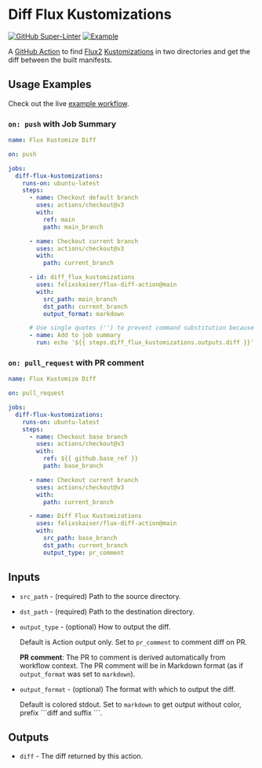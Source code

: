 # Diff Flux Kustomizations

[![GitHub Super-Linter](https://github.com/felixskaiser/flux-diff-action/workflows/GitHub%20Super-Linter/badge.svg)](https://github.com/marketplace/actions/super-linter)
[![Example](https://github.com/felixskaiser/flux-diff-action/workflows/Example/badge.svg)](https://github.com/felixskaiser/flux-diff-action/actions/workflows/example.yaml)

A [GitHub Action](https://docs.github.com/en/actions) to find [Flux2](https://fluxcd.io/docs/) [Kustomizations](https://fluxcd.io/docs/components/kustomize/kustomization/) in two directories and get the diff between the built manifests.

## Usage Examples

Check out the live [example workflow](https://github.com/felixskaiser/flux-diff-action/actions/workflows/example.yaml).

### `on: push` with Job Summary

```yaml
name: Flux Kustomize Diff

on: push

jobs:
  diff-flux-kustomizations:
    runs-on: ubuntu-latest
    steps:
      - name: Checkout default branch
        uses: actions/checkout@v3
        with:
          ref: main
          path: main_branch

      - name: Checkout current branch
        uses: actions/checkout@v3
        with:
          path: current_branch

      - id: diff_flux_kustomizations
        uses: felixskaiser/flux-diff-action@main
        with:
          src_path: main_branch
          dst_path: current_branch
          output_format: markdown

      # Use single quotes ('') to prevent command substitution because of backticks (```)
      - name: Add to job summary
        run: echo '${{ steps.diff_flux_kustomizations.outputs.diff }}' >> "$GITHUB_STEP_SUMMARY"
```

### `on: pull_request` with PR comment

```yaml
name: Flux Kustomize Diff

on: pull_request

jobs:
  diff-flux-kustomizations:
    runs-on: ubuntu-latest
    steps:
      - name: Checkout base branch
        uses: actions/checkout@v3
        with:
          ref: ${{ github.base_ref }}
          path: base_branch

      - name: Checkout current branch
        uses: actions/checkout@v3
        with:
          path: current_branch

      - name: Diff Flux Kustomizations
        uses: felixskaiser/flux-diff-action@main
        with:
          src_path: base_branch
          dst_path: current_branch
          output_type: pr_comment
```

## Inputs

- `src_path` - (required) Path to the source directory.

- `dst_path` - (required) Path to the destination directory.

- `output_type` - (optional) How to output the diff.

  Default is Action output only. Set to `pr_comment` to comment diff on PR.

  **PR comment**: The PR to comment is derived automatically from workflow context. The PR comment will be in Markdown format (as if `output_format` was set to `markdown`).

- `output_format` - (optional) The format with which to output the diff.

  Default is colored stdout. Set to `markdown` to get output without color, prefix \`\`\`diff and suffix \`\`\`.

## Outputs

- `diff` - The diff returned by this action.
